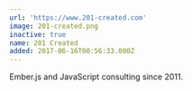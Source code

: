 ```yaml
---
url: 'https://www.201-created.com'
image: 201-created.png
inactive: true
name: 201 Created
added: 2017-06-16T00:56:33.000Z
---
```

Ember.js and JavaScript consulting since 2011.
